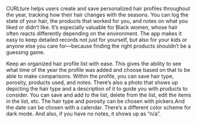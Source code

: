 CURLture helps users create and save personalized hair profiles throughout the year, tracking how their hair changes with the seasons. You can log the state of your hair, the products that worked for you, and notes on what you liked or didn’t like. It’s especially valuable for Black women, whose hair often reacts differently depending on the environment. The app makes it easy to keep detailed records not just for yourself, but also for your kids or anyone else you care for—because finding the right products shouldn’t be a guessing game.

Keep an organized hair profile list with ease. This gives the ability to see what time of the year the profile was added and choose based on that to be able to make comparisons.
Within the profile, you can save hair type, porosity, products used, and notes. There’s also a photo that shows up depicting the hair type and a description of it to guide you with products to consider.
You can save and add to the list, delete from the list, edit the items in the list, etc.
The hair type and porosity can be chosen with pickers.And the date can be chosen with a calendar. 
There’s a different color scheme for dark mode. And also, if you have no notes, it shows up as “n/a”.
